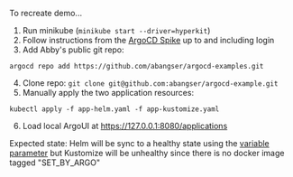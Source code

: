 To recreate demo...
1. Run minikube (`minikube start --driver=hyperkit`)
2. Follow instructions from the [ArgoCD Spike](https://www.notion.so/duffel/ArgoCD-Spike-ff4795979aa64274a22027b80ea4be99) up to and including login
3. Add Abby's public git repo:
```
argocd repo add https://github.com/abangser/argocd-examples.git
```
4. Clone repo: `git clone git@github.com:abangser/argocd-example.git`
5. Manually apply the two application resources:
```
kubectl apply -f app-helm.yaml -f app-kustomize.yaml
```
6. Load local ArgoUI at https://127.0.0.1:8080/applications

Expected state:
Helm will be sync to a healthy state using the [variable parameter](./app-helm.yaml:25) but Kustomize will be unhealthy since there is no docker image tagged "SET_BY_ARGO"